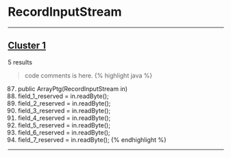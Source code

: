 # RecordInputStream

***

## [Cluster 1](./1)
5 results
> code comments is here.
{% highlight java %}
87. public ArrayPtg(RecordInputStream in)
89.   field_1_reserved = in.readByte();
90.   field_2_reserved = in.readByte();
91.   field_3_reserved = in.readByte();
92.   field_4_reserved = in.readByte();
93.   field_5_reserved = in.readByte();
94.   field_6_reserved = in.readByte();
95.   field_7_reserved = in.readByte();
{% endhighlight %}

***


